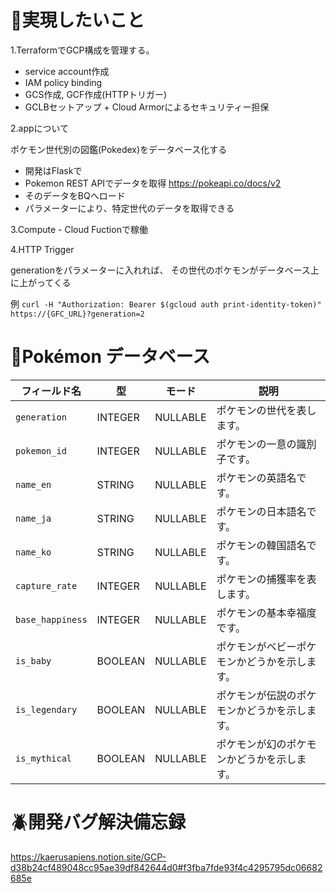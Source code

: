 

# 🧪実現したいこと
1.TerraformでGCP構成を管理する。
- service account作成
- IAM policy binding
- GCS作成, GCF作成(HTTPトリガー)
- GCLBセットアップ + Cloud Armorによるセキュリティー担保

2.appについて

ポケモン世代別の図鑑(Pokedex)をデータベース化する
- 開発はFlaskで
- Pokemon REST APIでデータを取得
 https://pokeapi.co/docs/v2
- そのデータをBQへロード
- パラメーターにより、特定世代のデータを取得できる

3.Compute - Cloud Fuctionで稼働

4.HTTP Trigger

generationをパラメーターに入れれば、
その世代のポケモンがデータベース上に上がってくる

例
`curl -H "Authorization: Bearer $(gcloud auth print-identity-token)" https://{GFC_URL}?generation=2`


# 📝Pokémon データベース

| フィールド名         | 型           | モード       | 説明                                 |
|----------------------|--------------|--------------|--------------------------------------|
| `generation`         | INTEGER      | NULLABLE     | ポケモンの世代を表します。           |
| `pokemon_id`         | INTEGER      | NULLABLE     | ポケモンの一意の識別子です。         |
| `name_en`            | STRING       | NULLABLE     | ポケモンの英語名です。               |
| `name_ja`            | STRING       | NULLABLE     | ポケモンの日本語名です。             |
| `name_ko`            | STRING       | NULLABLE     | ポケモンの韓国語名です。             |
| `capture_rate`       | INTEGER      | NULLABLE     | ポケモンの捕獲率を表します。         |
| `base_happiness`     | INTEGER      | NULLABLE     | ポケモンの基本幸福度です。           |
| `is_baby`            | BOOLEAN      | NULLABLE     | ポケモンがベビーポケモンかどうかを示します。 |
| `is_legendary`       | BOOLEAN      | NULLABLE     | ポケモンが伝説のポケモンかどうかを示します。 |
| `is_mythical`        | BOOLEAN      | NULLABLE     | ポケモンが幻のポケモンかどうかを示します。 |


# 🪲開発バグ解決備忘録


https://kaerusapiens.notion.site/GCP-d38b24cf489048cc95ae39df842644d0#f3fba7fde93f4c4295795dc06682685e




